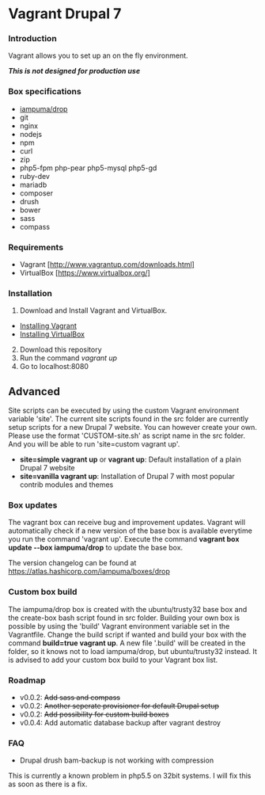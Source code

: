 # Vagrant Drupal 7

### Introduction
Vagrant allows you to set up an on the fly environment.

***This is not designed for production use***

### Box specifications

* [iampuma/drop](https://atlas.hashicorp.com/iampuma/boxes/drop)
* git
* nginx
* nodejs
* npm
* curl
* zip
* php5-fpm php-pear php5-mysql php5-gd
* ruby-dev
* mariadb
* composer
* drush
* bower
* sass
* compass

### Requirements
* Vagrant [http://www.vagrantup.com/downloads.html]
* VirtualBox [https://www.virtualbox.org/]

### Installation
1. Download and Install Vagrant and VirtualBox.
  * [Installing Vagrant](https://docs.vagrantup.com/v2/installation/)
  * [Installing VirtualBox](https://www.virtualbox.org/manual/ch02.html)
2. Download this repository
3. Run the command *vagrant up*
4. Go to localhost:8080

## Advanced
Site scripts can be executed by using the custom Vagrant environment variable 'site'. The current site scripts found in the src folder are currently setup scripts for a new Drupal 7 website. You can however create your own. Please use the format 'CUSTOM-site.sh' as script name in the src folder. And you will be able to run 'site=custom vagrant up'.

* **site=simple vagrant up** or **vagrant up**: Default installation of a plain Drupal 7 website
* **site=vanilla vagrant up**: Installation of Drupal 7 with most popular contrib modules and themes

### Box updates
The vagrant box can receive bug and improvement updates. Vagrant will automatically check if a new version of the base box is available everytime you run the command 'vagrant up'. Execute the command **vagrant box update --box iampuma/drop** to update the base box.

The version changelog can be found at https://atlas.hashicorp.com/iampuma/boxes/drop

### Custom box build
The iampuma/drop box is created with the ubuntu/trusty32 base box and the create-box bash script found in src folder. Building your own box is possible by using the 'build' Vagrant environment variable set in the Vagrantfile. Change the build script if wanted and build your box with the command **build=true vagrant up**. A new file '.build' will be created in the folder, so it knows not to load iampuma/drop, but ubuntu/trusty32 instead. It is advised to add your custom box build to your Vagrant box list.

### Roadmap
* v0.0.2: ~~Add sass and compass~~
* v0.0.2: ~~Another seperate provisioner for default Drupal setup~~
* v0.0.2: ~~Add possibility for custom build boxes~~
* v0.0.4: Add automatic database backup after vagrant destroy

### FAQ

* Drupal drush bam-backup is not working with compression

This is currently a known problem in php5.5 on 32bit systems. I will fix this as soon as there is a fix.
